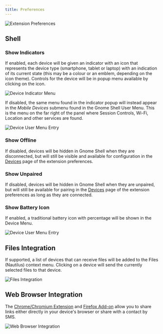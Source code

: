 ```yaml
---
title: Preferences
---
```

![Extension Preferences][preferences-shell]

## Shell
### Show Indicators

If enabled, each device will be given an indicator with an icon that represents the device type (smartphone, tablet or laptop) with an indication of its current state (this may be a colour or an emblem, depending on the icon theme). Controls for the device will be in popup menu available by clicking on the icon.

![Device Indicator Menu][device-indicator-menu]

If disabled, the same menu found in the indicator popup will instead appear in the *Mobile Devices* submenu found in the Gnome Shell User Menu. This is the menu on the far right of the panel where Session Controls, Wi-Fi, Location and other services are found.

![Device User Menu Entry][device-user-menu-menu]

### Show Offline

If disabled, devices will be hidden in Gnome Shell when they are disconnected, but will still be visible and available for configuration in the [Devices](Devices) page of the extension preferences.

### Show Unpaired

If disabled, devices will be hidden in Gnome Shell when they are unpaired, but will still be available for pairing in the [Devices](Devices) page of the extension preferences as long as they are connected.

### Show Battery Icon

If enabled, a traditional battery icon with percentage will be shown in the Device Menu.

![Device User Menu Entry][device-menu-battery-icon]

## Files Integration

If supported, a list of devices that can receive files will be added to the Files (Nautilus) context menu. Clicking on a device will send the currently selected files to that device.

![Files Integration][files-integration]

## Web Browser Integration

The [Chrome/Chromium Extension][chrome] and [Firefox Add-on][firefox] allow you to share links either directly in your device's browser or share with a contact by SMS.

![Web Browser Integration][webextension-screenshot]


[preferences-shell]: https://github.com/andyholmes/gnome-shell-extension-gsconnect/blob/master/extra/gsconnect/preferences-shell.png
[device-indicator-menu]: https://github.com/andyholmes/gnome-shell-extension-gsconnect/blob/master/extra/device-indicator-menu.png
[device-user-menu-menu]: https://github.com/andyholmes/gnome-shell-extension-gsconnect/blob/master/extra/device-user-menu-menu.png
[device-menu-battery-icon]: https://github.com/andyholmes/gnome-shell-extension-gsconnect/blob/master/extra/device-menu-battery-icon.png

[files-integration]: https://github.com/andyholmes/gnome-shell-extension-gsconnect/blob/master/extra/nautilus-integration.png

[chrome]: https://chrome.google.com/webstore/detail/gsconnect/jfnifeihccihocjbfcfhicmmgpjicaec
[firefox]: https://addons.mozilla.org/en-US/firefox/addon/gsconnect/
[webextension-screenshot]: https://github.com/andyholmes/gnome-shell-extension-gsconnect/blob/master/extra/webextension-screenshot.png
